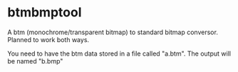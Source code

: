 # btmbmptool
A btm (monochrome/transparent bitmap) to standard bitmap conversor. Planned to work both ways.

You need to have the btm data stored in a file called "a.btm". The output will be named "b.bmp"
